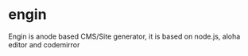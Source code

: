 engin
=====


Engin is anode based CMS/Site generator, it is based on node.js, aloha editor and codemirror

